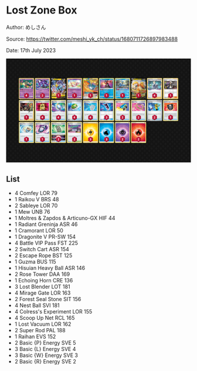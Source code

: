# Lost Zone Box

Author: めしさん

Source: <https://twitter.com/meshi_yk_ch/status/1680711726897983488>

Date: 17th July 2023

![decklist](../../images/PAL/Lost%20Zone%20Box/3-%20Lost%20Zone%20Box.png)

## List

* 4 Comfey LOR 79
* 1 Raikou V BRS 48
* 2 Sableye LOR 70
* 1 Mew UNB 76
* 1 Moltres & Zapdos & Articuno-GX HIF 44
* 1 Radiant Greninja ASR 46
* 1 Cramorant LOR 50
* 1 Dragonite V PR-SW 154
* 4 Battle VIP Pass FST 225
* 2 Switch Cart ASR 154
* 2 Escape Rope BST 125
* 1 Guzma BUS 115
* 1 Hisuian Heavy Ball ASR 146
* 2 Rose Tower DAA 169
* 1 Echoing Horn CRE 136
* 3 Lost Blender LOT 181
* 4 Mirage Gate LOR 163
* 2 Forest Seal Stone SIT 156
* 4 Nest Ball SVI 181
* 4 Colress's Experiment LOR 155
* 4 Scoop Up Net RCL 165
* 1 Lost Vacuum LOR 162
* 2 Super Rod PAL 188
* 1 Raihan EVS 152
* 2 Basic {P} Energy SVE 5
* 3 Basic {L} Energy SVE 4
* 3 Basic {W} Energy SVE 3
* 2 Basic {R} Energy SVE 2
